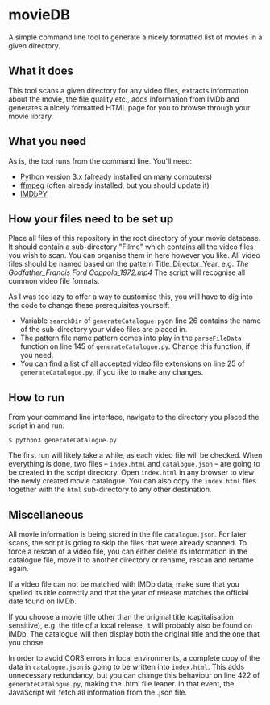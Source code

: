# movieDB
A simple command line tool to generate a nicely formatted list of movies in a given directory.


## What it does

This tool scans a given directory for any video files, extracts information about the movie, the file quality etc., adds information from IMDb and generates a nicely formatted HTML page for you to browse through your movie library.

## What you need

As is, the tool runs from the command line. You'll need:

* [Python](https://www.python.org/download/releases/3.0/) version 3.x (already installed on many computers)
* [ffmpeg](https://ffmpeg.org/) (often already installed, but you should update it)
* [IMDbPY](https://imdbpy.github.io/)

## How your files need to be set up

Place all files of this repository in the root directory of your movie database. It should contain a sub-directory "Filme" which contains all the video files you wish to scan. You can organise them in here however you like.
All video files should be named based on the pattern Title_Director_Year, e.g. *The Godfather_Francis Ford Coppola_1972.mp4*
The script will recognise all common video file formats.

As I was too lazy to offer a way to customise this, you will have to dig into the code to change these prerequisites yourself:
* Variable `searchDir` of `generateCatalogue.py`on line 26 contains the name of the sub-directory your video files are placed in.
* The pattern file name pattern comes into play in the `parseFileData` function on line 145 of `generateCatalogue.py`. Change this function, if you need.
* You can find a list of all accepted video file extensions on line 25 of `generateCatalogue.py`, if you like to make any changes.

## How to run

From your command line interface, navigate to the directory you placed the script in and run:

```$ python3 generateCatalogue.py```

The first run will likely take a while, as each video file will be checked. When everything is done, two files – `index.html` and `catalogue.json` – are going to be created in the script directory. Open `index.html` in any browser to view the newly created movie catalogue.
You can also copy the `index.html` files together with the `html` sub-directory to any other destination.

## Miscellaneous

All movie information is being stored in the file `catalogue.json`. For later scans, the script is going to skip the files that were already scanned. To force a rescan of a video file, you can either delete its information in the catalogue file, move it to another directory or rename, rescan and rename again.

If a video file can not be matched with IMDb data, make sure that you spelled its title correctly and that the year of release matches the official date found on IMDb.

If you choose a movie title other than the original title (capitalisation sensitive), e.g. the title of a local release, it will probably also be found on IMDb. The catalogue will then display both the original title and the one that you chose.

In order to avoid CORS errors in local environments, a complete copy of the data in `catalogue.json` is going to be written into `index.html`. This adds unnecessary redundancy, but you can change this behaviour on line 422 of `generateCatalogue.py`, making the .html file leaner. In that event, the JavaScript will fetch all information from the .json file.
